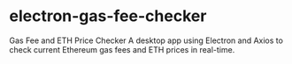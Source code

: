 # electron-gas-fee-checker
Gas Fee and ETH Price Checker A desktop app using Electron and Axios to check current Ethereum gas fees and ETH prices in real-time.
